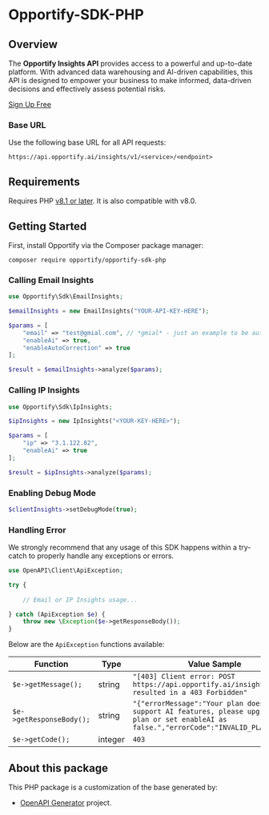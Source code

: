 # Opportify-SDK-PHP

## Overview

The **Opportify Insights API** provides access to a powerful and up-to-date platform. With advanced data warehousing and AI-driven capabilities, this API is designed to empower your business to make informed, data-driven decisions and effectively assess potential risks.

[Sign Up Free](https://www.opportify.ai)

### Base URL
Use the following base URL for all API requests:

```plaintext
https://api.opportify.ai/insights/v1/<service>/<endpoint>
```

## Requirements

Requires PHP [v8.1 or later](https://www.php.net/releases). It is also compatible with v8.0.

## Getting Started

First, install Opportify via the Composer package manager:

```shell
composer require opportify/opportify-sdk-php
```

### Calling Email Insights

```php
use Opportify\Sdk\EmailInsights;

$emailInsights = new EmailInsights("YOUR-API-KEY-HERE");

$params = [
    "email" => "test@gmial.com", // *gmial* - just an example to be auto-corrected
    "enableAi" => true,
    "enableAutoCorrection" => true
];

$result = $emailInsights->analyze($params);
```

### Calling IP Insights

```php
use Opportify\Sdk\IpInsights;

$ipInsights = new IpInsights("<YOUR-KEY-HERE>");

$params = [
    "ip" => "3.1.122.82",
    "enableAi" => true
];

$result = $ipInsights->analyze($params);
```

### Enabling Debug Mode

```php
$clientInsights->setDebugMode(true);
```

### Handling Error

We strongly recommend that any usage of this SDK happens within a try-catch to properly handle any exceptions or errors.

```php
use OpenAPI\Client\ApiException;

try {
    
    // Email or IP Insights usage...

} catch (ApiException $e) {
    throw new \Exception($e->getResponseBody());
}
```
Below are the `ApiException` functions available:

| Function | Type | Value Sample |
|------------|------|--------------|
| `$e->getMessage();` | string | `"[403] Client error: POST https://api.opportify.ai/insights/v1/... resulted in a 403 Forbidden"` |
| `$e->getResponseBody();` | string | `"{"errorMessage":"Your plan does not support AI features, please upgrade your plan or set enableAI as false.","errorCode":"INVALID_PLAN"}"` |
| `$e->getCode();` | integer | `403` |

## About this package

This PHP package is a customization of the base generated by:

- [OpenAPI Generator](https://openapi-generator.tech) project.

